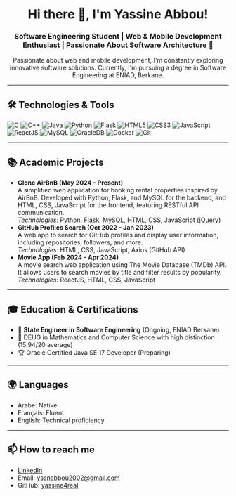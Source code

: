 <h1 align="center">Hi there 👋, I'm Yassine Abbou!</h1>

<h3 align="center">Software Engineering Student | Web & Mobile Development Enthusiast | Passionate About Software Architecture 🚀</h3>

<p align="center">
  Passionate about web and mobile development, I'm constantly exploring innovative software solutions. Currently, I'm pursuing a degree in Software Engineering at ENIAD, Berkane.
</p>

<hr>

<h2>🛠️ Technologies & Tools</h2>
<p>
  <img src="https://img.shields.io/badge/C-00599C?style=for-the-badge&logo=c&logoColor=white" alt="C">
  <img src="https://img.shields.io/badge/C++-00599C?style=for-the-badge&logo=cplusplus&logoColor=white" alt="C++">
  <img src="https://img.shields.io/badge/Java-ED8B00?style=for-the-badge&logo=java&logoColor=white" alt="Java">
  <img src="https://img.shields.io/badge/Python-3776AB?style=for-the-badge&logo=python&logoColor=white" alt="Python">
  <img src="https://img.shields.io/badge/Flask-000000?style=for-the-badge&logo=flask&logoColor=white" alt="Flask">
  <img src="https://img.shields.io/badge/HTML5-E34F26?style=for-the-badge&logo=html5&logoColor=white" alt="HTML5">
  <img src="https://img.shields.io/badge/CSS3-1572B6?style=for-the-badge&logo=css3&logoColor=white" alt="CSS3">
  <img src="https://img.shields.io/badge/JavaScript-F7DF1E?style=for-the-badge&logo=javascript&logoColor=black" alt="JavaScript">
  <img src="https://img.shields.io/badge/ReactJS-61DAFB?style=for-the-badge&logo=react&logoColor=black" alt="ReactJS">
  <img src="https://img.shields.io/badge/MySQL-4479A1?style=for-the-badge&logo=mysql&logoColor=white" alt="MySQL">
  <img src="https://img.shields.io/badge/OracleDB-F80000?style=for-the-badge&logo=oracle&logoColor=white" alt="OracleDB">
  <img src="https://img.shields.io/badge/Docker-2496ED?style=for-the-badge&logo=docker&logoColor=white" alt="Docker">
  <img src="https://img.shields.io/badge/Git-F05032?style=for-the-badge&logo=git&logoColor=white" alt="Git">
</p>

<hr>

<h2>📚 Academic Projects</h2>

<ul>
  <li>
    <strong>Clone AirBnB (May 2024 - Present)</strong><br>
    A simplified web application for booking rental properties inspired by AirBnB. Developed with Python, Flask, and MySQL for the backend, and HTML, CSS, JavaScript for the frontend, featuring RESTful API communication.<br>
    <em>Technologies:</em> Python, Flask, MySQL, HTML, CSS, JavaScript (jQuery)
  </li>
  <li>
    <strong>GitHub Profiles Search (Oct 2022 - Jan 2023)</strong><br>
    A web app to search for GitHub profiles and display user information, including repositories, followers, and more.<br>
    <em>Technologies:</em> HTML, CSS, JavaScript, Axios (GitHub API)
  </li>
  <li>
    <strong>Movie App (Feb 2024 - Apr 2024)</strong><br>
    A movie search web application using The Movie Database (TMDb) API. It allows users to search movies by title and filter results by popularity.<br>
    <em>Technologies:</em> ReactJS, HTML, CSS, JavaScript
  </li>
</ul>

<hr>

<h2>🎓 Education & Certifications</h2>
<ul>
  <li>📖 <strong>State Engineer in Software Engineering</strong> (Ongoing, ENIAD Berkane)</li>
  <li>📜 DEUG in Mathematics and Computer Science with high distinction (15.94/20 average)</li>
  <li>🏆 Oracle Certified Java SE 17 Developer (Preparing)</li>
</ul>

<hr>

<h2>🌍 Languages</h2>
<ul>
  <li>Arabe: Native</li>
  <li>Français: Fluent</li>
  <li>English: Technical proficiency</li>
</ul>

<hr>

<h2>📫 How to reach me</h2>
<ul>
  <li><a href="https://www.linkedin.com/in/yassine-abbou-21a47024a/">LinkedIn</a></li>
  <li>Email: <a href="mailto:yssnabbou2002@gmail.com">yssnabbou2002@gmail.com</a></li>
  <li>GitHub: <a href="https://github.com/yassineab53">yassine4real</a></li>
</ul>

